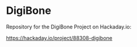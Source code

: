 # DigiBone
Repository for the DigiBone Project on Hackaday.io:

https://hackaday.io/project/88308-digibone
